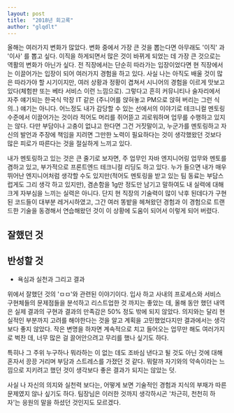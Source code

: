 ```yaml
---
layout: post
title:  "2018년 회고록"
author: "glqdlt"
---
```


올해는 여러가지 변화가 많았다. 변화 중에서 가장 큰 것을 뽑는다면  아무래도 '이직' 과 '이사' 를 뽑고 싶다. 이직을 하게되면서 많은 것이 바뀌게 되었는 데 가장 큰 것으로는 역활의 변화가 아닌가 싶다. 전 직장에서는 단순히 따라가는 입장이었다면 현 직장에서는 이끌어가는 입장이 되어 여러가지 경험을 하고 있다. 사실 나는 아직도 배울 것이 많은 따라가야 할 시기이지만, 여러 상황과 정황이 겹쳐서 시니어의 경험을 이르게 맛보고 있다(체험판 또는 베타 서비스 이런 느낌으로). 그렇다고 흔히 커뮤니티나 술자리에서 자주 얘기되는 한국식 막장 IT 같은 (주니어를 앉혀놓고 PM으로 앉혀 버리는 그런 식의..) 얘기는 아니다. 어느정도 내가 감당할 수 있는 선에서의 이야기로 테크니컬 멘토링 수준에서 이끌어가는 것이라 적어도 머리를 쥐어뜯고 괴로워하며 업무를 수행하고 있지는 않다. 다만 부담이나 고충이 없냐고 한다면 그건 거짓말이고, 누군가를 멘토링하고 자신의 발언과 주장에 책임을 지려면 그만한 노력이 필요하다는 것이 생각했왔던 것보다 많은 피로가 따른다는 것을 절실하게 느끼고 있다.

내가 멘토링하고 있는 것은 큰 줄기로 보자면, 주 업무인 자바 엔지니어링 업무와 멘토를 겸하고 있고, 부가적으로 프론트엔드 테크니컬 리딩도 하고 있다. 누가 들으면 내가 매우 뛰어난 엔지니어처럼 생각할 수도 있지만(적어도 멘토링을 받고 있는 팀 동료는 부담스럽게도 그리 생각 하고 있지만), 겸손함을 1g만 정도만 남기고 말하여도 내 실력에 대해 크게 자부심을 느끼는 실력은 아니다. 단지 현 직장의 기술력이 많이 낙후 된데다가 구현된 코드들이 대부분 레거시하였고, 그간 여러 똥밭을 헤쳐왔던 경험과 이 경험으로 트랜드한 기술을 동경해서 연습해왔던 것이 이 상황에 도움이 되어서 이렇게 되어 버렸다.

## 잘했던 것

## 반성할 것



- 욕심과 실천과 그리고 결과

위에서 잘했던 것의 'ㅁㅁ'와 관련된 이야기이다.
입사 하고 사내의 프로세스와 서비스 구현체들의 문제점들을 분석하고 리스트업한 것 까지는 좋았는 데, 올해 동안 했던 내역은 실제 결과의 구현과 결과의 만족감은 50% 정도 밖에 되지 않았다. 의지와는 달리 현실적인 부분까지 고려를 해야한다는 것을 알고 계획을 고민했었다지만 결과에서는 생각보다 좋지 않았다. 작은 변명을 하자면 계속적으로 치고 들어오는 업무만 해도 여러가지로 벅찬 데, 너무 많은 걸 끌어안으려고 무리를 했나 싶기도 하다.

특히나 그 주위 누구하나 뭐라하는 이 없는 데도 조바심 낸다고 될 것도 아닌 것에 대해 혼자서 끙끙 거리며 부담과 스트레스를 가졌던 것 같다. 뭐랄까 자기와의 약속이라는 느낌으로 지키려고 했던 것이 생각보다 좋은 결과가 되지는 않았는 덧.

사실 나 자신의 의지와 실천력 보다는, 어떻게 보면 기술적인 경험과 지식의 부재가 따른 문제였지 않나 싶기도 하다. 팀장님은 이러한 것까지 생각하시곤 '차근히, 천천히 하자'는 응원의 말을 하셨던 것인지도 모르겠다.

